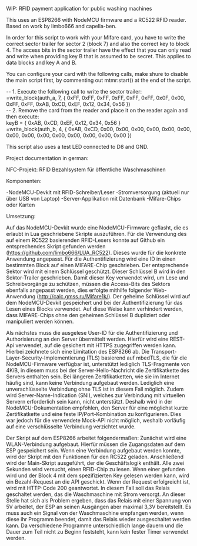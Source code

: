 WIP: RFID payment application for public washing machines

This uses an ESP8266 with NodeMCU firmware and a RC522 RFID reader.
Based on work by limbo666 and capella-ben.

In order for this script to work with your Mifare card, you have to write the correct sector trailer for sector 2 (block 7) and also the correct key to block 4.
The access bits in the sector trailer have the effect that you can only read and write when providing key B that is assumed to be secret. This applies to data blocks and key A and B.

You can configure your card with the following calls, make shure to disable the main script first, by commenting out mtmr:start() at the end of the script.

-- 1. Execute the following call to write the sector trailer:  
=write_block(auth_a, 7, { 0xFF, 0xFF, 0xFF, 0xFF, 0xFF, 0xFF, 0x0F, 0x00, 0xFF, 0xFF, 0xAB, 0xCD, 0xEF, 0x12, 0x34, 0x56 })  
-- 2. Remove the card from the reader and place it on the reader again and then execute:  
keyB = { 0xAB, 0xCD, 0xEF, 0x12, 0x34, 0x56 }  
=write_block(auth_b, 4, { 0xAB, 0xCD, 0x00, 0x00, 0x00, 0x00, 0x00, 0x00, 0x00, 0x00, 0x00, 0x00, 0x00, 0x00, 0x00, 0x00 })

This script also uses a test LED connected to D8 and GND.  

Project documentation in german:

NFC-Projekt: RFID Bezahlsystem für öffentliche Waschmaschinen

Komponenten:

-NodeMCU-Devkit mit RFID-Schreiber/Leser
    -Stromversorgung (aktuell nur über USB von Laptop)
-Server-Applikation mit Datenbank
-Mifare-Chips oder Karten

Umsetzung:

Auf das NodeMCU-Devkit wurde eine NodeMCU-Firmware geflasht, die es erlaubt in Lua geschriebene Skripte auszuführen.
Für die Verwendung des auf einem RC522 basierenden RFID-Lesers konnte auf Github ein entsprechendes Skript gefunden werden (https://github.com/limbo666/LUA_RC522).
Dieses wurde für die konkrete Anwendung angepasst. 
Für die Authentifizierung wird eine ID in einen bestimmten Block auf einen MIFARE-Chip geschrieben. Der entsprechende Sektor wird mit einem Schlüssel geschützt.
Dieser Schlüssel B wird in den Sektor-Trailer geschrieben. Damit dieser Key verwendet wird, um Lese und Schreibvorgänge zu schützen,
müssen die Access-Bits des Sektors ebenfalls angepasst werden, dies erfolgte mithilfe folgender Web-Anwendung (http://calc.gmss.ru/Mifare1k/).
Der geheime Schlüssel wird auf dem NodeMCU-Devkit gespeichert und bei der Authentifizierung für das Lesen eines Blocks verwendet.
Auf diese Weise kann verhindert werden, dass MIFARE-Chips ohne den geheimen Schlüssel B dupliziert oder manipuliert werden können.

Als nächstes muss die ausgelese User-ID für die Authentifizierung und Authorisierung an den Server übermittelt werden. 
Hierfür wird eine REST-Api verwendet, auf die gesichert mit HTTPS zugegriffen werden kann.
Hierbei zeichnete sich eine Limitation des ESP8266 ab. Die Transport-Layer-Security-Implementierung (TLS) basierend auf mbedTLS, die für die NodeMCU-Firmware verfügbar ist, unterstützt
lediglich TLS-Fragmente von 4KiB, in diesem muss bei der Server-Hello-Nachricht die Zertifikatkette des Servers enthalten sein. Bei längeren Zertifikatketten, wie sie
im Internet häufig sind, kann keine Verbindung aufgebaut werden. Lediglich eine unverschlüsselte Verbindung ohne TLS ist in diesem Fall möglich.
Zudem wird Server-Name-Indication (SNI), welches zur Verbindung mit virtuellen Servern erforderlich sein kann, nicht unterstützt. 
Deshalb wird in der NodeMCU-Dokumentation empfohlen, den Server für eine möglichst kurze Zertifikatkette und eine feste IP/Port-Kombination zu konfigurieren.
Dies war jedoch für die verwendete Mock-API nicht möglich, weshalb vorläufig auf eine verschlüsselte Verbindung verzichtet wurde.

Der Skript auf dem ESP8266 arbeitet folgendermaßen: Zunächst wird eine WLAN-Verbindung aufgebaut. Hierfür müssen die Zugangsdaten auf dem ESP gespeichert sein. Wenn eine Verbindung aufgebaut werden konnte, wird der Skript mit den Funktionen für den RC522 geladen. Anschließend wird der Main-Skript ausgeführt, der die Geschäftslogik enthält. 
Alle zwei Sekunden wird versucht, einen RFID-Chip zu lesen. Wenn einer gefunden wird und der Block 4 mit dem spezifizierten Key gelesen werden kann, wird ein Bezahl-Request an die API geschickt. Wenn der Request erfolgreicht ist, wird mit HTTP-Code 200 geantwortet. In diesem Fall soll das Relais geschaltet werden, das die Waschmaschine mit Strom versorgt. An dieser Stelle hat sich als Problem ergeben, dass das Relais mit einer Spannung von 5V arbeitet, der ESP an seinen Ausgängen aber maximal 3,3V bereitstellt.
Es muss auch ein Signal von der Waschmaschine empfangen werden, wenn diese ihr Programm beendet, damit das Relais wieder ausgeschaltet werden kann. Da verschiedene Programme unterschiedlich lange dauern und die Dauer zum Teil nicht zu Beginn feststeht, kann kein fester Timer verwendet werden.